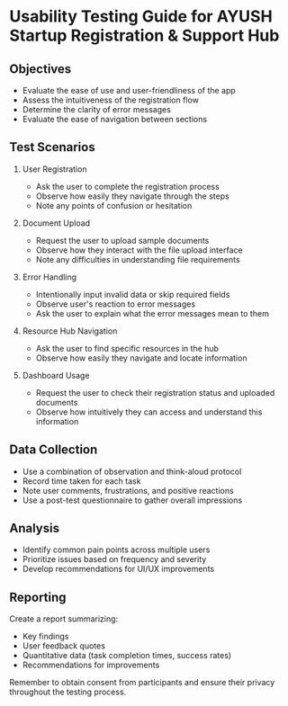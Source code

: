 # Usability Testing Guide for AYUSH Startup Registration & Support Hub

## Objectives
- Evaluate the ease of use and user-friendliness of the app
- Assess the intuitiveness of the registration flow
- Determine the clarity of error messages
- Evaluate the ease of navigation between sections

## Test Scenarios

1. User Registration
   - Ask the user to complete the registration process
   - Observe how easily they navigate through the steps
   - Note any points of confusion or hesitation

2. Document Upload
   - Request the user to upload sample documents
   - Observe how they interact with the file upload interface
   - Note any difficulties in understanding file requirements

3. Error Handling
   - Intentionally input invalid data or skip required fields
   - Observe user's reaction to error messages
   - Ask the user to explain what the error messages mean to them

4. Resource Hub Navigation
   - Ask the user to find specific resources in the hub
   - Observe how easily they navigate and locate information

5. Dashboard Usage
   - Request the user to check their registration status and uploaded documents
   - Observe how intuitively they can access and understand this information

## Data Collection

- Use a combination of observation and think-aloud protocol
- Record time taken for each task
- Note user comments, frustrations, and positive reactions
- Use a post-test questionnaire to gather overall impressions

## Analysis

- Identify common pain points across multiple users
- Prioritize issues based on frequency and severity
- Develop recommendations for UI/UX improvements

## Reporting

Create a report summarizing:
- Key findings
- User feedback quotes
- Quantitative data (task completion times, success rates)
- Recommendations for improvements

Remember to obtain consent from participants and ensure their privacy throughout the testing process.